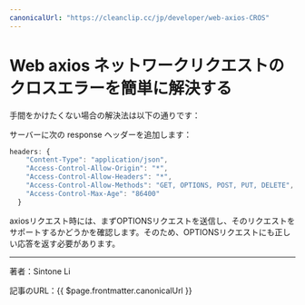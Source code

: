```yaml
---
canonicalUrl: "https://cleanclip.cc/jp/developer/web-axios-CROS"
---
```

# Web axios ネットワークリクエストのクロスエラーを簡単に解決する

手間をかけたくない場合の解決法は以下の通りです：

サーバーに次の response ヘッダーを追加します：
```js
headers: {
    "Content-Type": "application/json",
    "Access-Control-Allow-Origin": "*",
    "Access-Control-Allow-Headers": "*",
    "Access-Control-Allow-Methods": "GET, OPTIONS, POST, PUT, DELETE",
    "Access-Control-Max-Age": "86400"
  }
```

axiosリクエスト時には、まずOPTIONSリクエストを送信し、そのリクエストをサポートするかどうかを確認します。そのため、OPTIONSリクエストにも正しい応答を返す必要があります。

---

著者：Sintone Li

記事のURL：{{ $page.frontmatter.canonicalUrl }}
